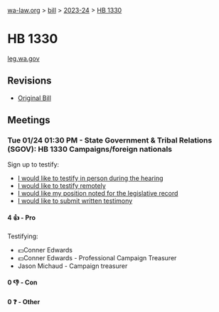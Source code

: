 [wa-law.org](/) > [bill](/bill/) > [2023-24](/bill/2023-24/) > [HB 1330](/bill/2023-24/hb/1330/)

# HB 1330
[leg.wa.gov](https://app.leg.wa.gov/billsummary?BillNumber=1330&Year=2023&Initiative=false)

## Revisions
* [Original Bill](1/)

## Meetings
### Tue 01/24 01:30 PM - State Government & Tribal Relations (SGOV): HB 1330 Campaigns/foreign nationals
Sign up to testify:
* [I would like to testify in person during the hearing](https://app.leg.wa.gov/csi/Testifier/Add?chamber=House&mId=30516&aId=149683&caId=20714&tId=1)
* [I would like to testify remotely](https://app.leg.wa.gov/csi/Testifier/Add?chamber=House&mId=30516&aId=149683&caId=20714&tId=2)
* [I would like my position noted for the legislative record](https://app.leg.wa.gov/csi/Testifier/Add?chamber=House&mId=30516&aId=149683&caId=20714&tId=3)
* [I would like to submit written testimony](https://app.leg.wa.gov/csi/Testifier/Add?chamber=House&mId=30516&aId=149683&caId=20714&tId=4)

#### 4 👍 - Pro
Testifying:
* 💵Conner Edwards
* 💵Conner Edwards - Professional Campaign Treasurer
* Jason Michaud - Campaign treasurer

#### 0 👎 - Con

#### 0 ❓ - Other
